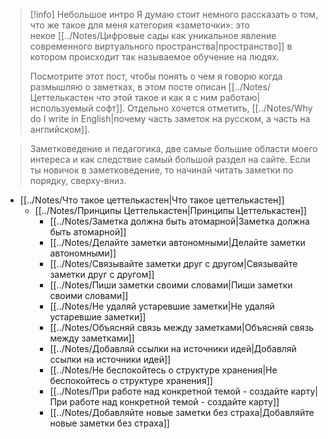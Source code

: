 
> [!info] Небольшое интро
> Я думаю стоит немного рассказать о том, что же такое для меня категория «заметочки»: это некое [[../Notes/Цифровые сады как уникальное явление современного виртуального пространства|пространство]] в котором происходит так называемое обучение на людях.
> 
> Посмотрите этот пост, чтобы понять о чем я говорю когда размышляю о заметках, в этом посте описан [[../Notes/Цеттелькастен что этой такое и как я с ним работаю|используемый софт]]. Отдельно хочется отметить, [[../Notes/Why do I write in English|почему часть заметок на русском, а часть на английском]].

> Заметковедение и педагогика, две самые большие области моего интереса и как следствие самый большой раздел на сайте. Если ты новичок в заметковедение, то начинай читать заметки по порядку, сверху-вниз.

- [[../Notes/Что такое цеттелькастен|Что такое цеттелькастен]]
	- [[../Notes/Принципы Цеттелькастен|Принципы Цеттелькастен]]
		- [[../Notes/Заметка должна быть атомарной|Заметка должна быть атомарной]]
		- [[../Notes/Делайте заметки автономными|Делайте заметки автономными]]
		- [[../Notes/Связывайте заметки друг с другом|Связывайте заметки друг с другом]]
		- [[../Notes/Пиши заметки своими словами|Пиши заметки своими словами]]
		- [[../Notes/Не удаляй устаревшие заметки|Не удаляй устаревшие заметки]]
		- [[../Notes/Объясняй связь между заметками|Объясняй связь между заметками]]
		- [[../Notes/Добавляй ссылки на источники идей|Добавляй ссылки на источники идей]]
		- [[../Notes/Не  беспокойтесь о структуре хранения|Не  беспокойтесь о структуре хранения]]
		- [[../Notes/При работе над конкретной темой - создайте карту|При работе над конкретной темой - создайте карту]]
		- [[../Notes/Добавляйте новые заметки без страха|Добавляйте новые заметки без страха]]